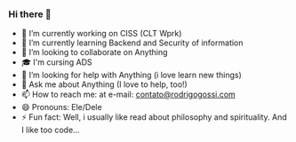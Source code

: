 ### Hi there 👋
- 🔭 I’m currently working on CISS (CLT Wprk)
- 🌱 I’m currently learning Backend and Security of information
- 👯 I’m looking to collaborate on Anything
- 🎓 I'm cursing ADS 
- 🤔 I’m looking for help with Anything (i love learn new things)
- 💬 Ask me about Anything (I love to help, too!)
- 📫 How to reach me: at e-mail: contato@rodrigogossi.com
- 😄 Pronouns: Ele/Dele
- ⚡ Fun fact: 
Well, i usually like read about philosophy and spirituality. And I like too code...
